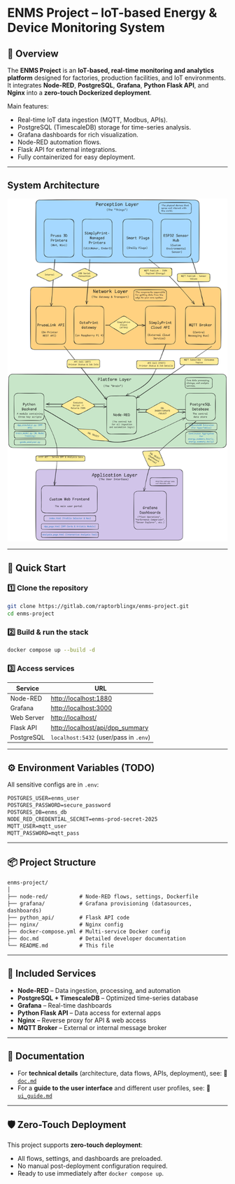 # **ENMS Project** – IoT-based Energy & Device Monitoring System

## 📌 Overview

The **ENMS Project** is an **IoT-based, real-time monitoring and analytics platform** designed for factories, production facilities, and IoT environments.
It integrates **Node-RED**, **PostgreSQL**, **Grafana**, **Python Flask API**, and **Nginx** into a **zero-touch Dockerized deployment**.

Main features:

* Real-time IoT data ingestion (MQTT, Modbus, APIs).
* PostgreSQL (TimescaleDB) storage for time-series analysis.
* Grafana dashboards for rich visualization.
* Node-RED automation flows.
* Flask API for external integrations.
* Fully containerized for easy deployment.

---

## System Architecture

![ENMS Architecture](docs/enms-architecture.png)


---

## 🚀 Quick Start

### 1️⃣ Clone the repository

```bash
git clone https://gitlab.com/raptorblingx/enms-project.git
cd enms-project
```

### 2️⃣ Build & run the stack

```bash
docker compose up --build -d
```

### 3️⃣ Access services

| Service    | URL                                                                   |
| ---------- | --------------------------------------------------------------------- |
| Node-RED   | [http://localhost:1880](http://localhost:1880)                        |
| Grafana    | [http://localhost:3000](http://localhost:3000)                        |
| Web Server | [http://localhost/](http://localhost/)                                |
| Flask API  | [http://localhost/api/dpp\_summary](http://localhost/api/dpp_summary) |
| PostgreSQL | `localhost:5432` (user/pass in `.env`)                                |

---

## ⚙ Environment Variables (TODO)

All sensitive configs are in `.env`:

```env
POSTGRES_USER=enms_user
POSTGRES_PASSWORD=secure_password
POSTGRES_DB=enms_db
NODE_RED_CREDENTIAL_SECRET=enms-prod-secret-2025
MQTT_USER=mqtt_user
MQTT_PASSWORD=mqtt_pass
```

---

## 📦 Project Structure

```
enms-project/
│
├── node-red/          # Node-RED flows, settings, Dockerfile
├── grafana/           # Grafana provisioning (datasources, dashboards)
├── python_api/        # Flask API code
├── nginx/             # Nginx config
├── docker-compose.yml # Multi-service Docker config
├── doc.md             # Detailed developer documentation
└── README.md          # This file
```

---

## 🧩 Included Services

* **Node-RED** – Data ingestion, processing, and automation
* **PostgreSQL + TimescaleDB** – Optimized time-series database
* **Grafana** – Real-time dashboards
* **Python Flask API** – Data access for external apps
* **Nginx** – Reverse proxy for API & web access
* **MQTT Broker** – External or internal message broker

---

## 📄 Documentation

*   For **technical details** (architecture, data flows, APIs, deployment), see: 📜 [`doc.md`](./doc.md)
*   For a **guide to the user interface** and different user profiles, see: 👤 [`ui_guide.md`](./ui_guide.md)

---

## 🛡 Zero-Touch Deployment

This project supports **zero-touch deployment**:

* All flows, settings, and dashboards are preloaded.
* No manual post-deployment configuration required.
* Ready to use immediately after `docker compose up`.
